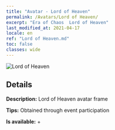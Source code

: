 ```yaml
---
title: "Avatar - Lord of Heaven"
permalink: /Avatars/Lord of Heaven/
excerpt: "Era of Chaos  Lord of Heaven"
last_modified_at: 2021-04-17
locale: en
ref: "Lord of Heaven.md"
toc: false
classes: wide
---
```

 ![Lord of Heaven](/images/a/avatarFrame_18.png)

## Details

 **Description:** Lord of Heaven avatar frame 

 **Tips:** Obtained through event participation 

 **Is available:**  + 

